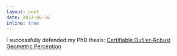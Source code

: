 ```yaml
---
layout: post
date: 2022-06-16
inline: true
---
```


I successfully defended my PhD thesis: [Certifiable Outlier-Robust Geometric Perception](https://www.dropbox.com/s/5zf6g7kvgvbjeu1/phd-thesis-Yang-07012022.pdf?dl=0)
